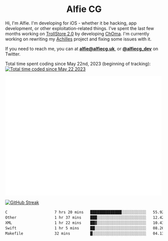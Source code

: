 <h1 align="center">Alfie CG</h1>

Hi, I'm Alfie. I'm developing for iOS - whether it be hacking, app development, or other exploitation-related things. I've spent the last few months working on [TrollStore 2.0](https://github.com/opa334/TrollStore) by developing [ChOma](https://github.com/opa334/ChOma). I'm currently working on rewriting my [Achilles](https://github.com/alfiecg24/Achilles) project and fixing some issues with it.

If you need to reach me, you can at **alfie@alfiecg.uk**, or **[@alfiecg_dev](https://twitter.com/alfiecg_dev)** on Twitter.

Total time spent coding since May 22nd, 2023 (beginning of tracking): <a href="https://wakatime.com/@61592169-b9cf-4af8-b6fa-8ac7d4369b01"><img src="https://wakatime.com/badge/user/61592169-b9cf-4af8-b6fa-8ac7d4369b01.svg" alt="Total time coded since May 22 2023" /></a>


<img align="center" src="/github-metrics.svg" alt="Metrics" width="500">

[![GitHub Streak](https://streak-stats.demolab.com/?user=alfiecg24)](https://git.io/streak-stats)

<!--START_SECTION:waka-->

```txt
C                     7 hrs 20 mins   ██████████████░░░░░░░░░░░   55.92 %
Other                 1 hr 37 mins    ███░░░░░░░░░░░░░░░░░░░░░░   12.42 %
XML                   1 hr 22 mins    ██▓░░░░░░░░░░░░░░░░░░░░░░   10.43 %
Swift                 1 hr 5 mins     ██░░░░░░░░░░░░░░░░░░░░░░░   08.26 %
Makefile              32 mins         █░░░░░░░░░░░░░░░░░░░░░░░░   04.13 %
```

<!--END_SECTION:waka-->
